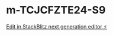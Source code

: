 # m-TCJCFZTE24-S9

[Edit in StackBlitz next generation editor ⚡️](https://stackblitz.com/~/github.com/m0x0m0x/m-TCJCFZTE24-S9)